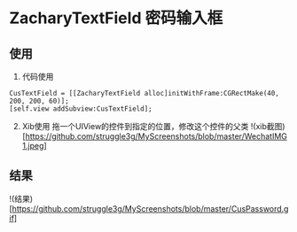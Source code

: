 # ZacharyTextField 密码输入框

## 使用
1. 代码使用
```
CusTextField = [[ZacharyTextField alloc]initWithFrame:CGRectMake(40, 200, 200, 60)];
[self.view addSubview:CusTextField];
```
2. Xib使用
拖一个UIView的控件到指定的位置，修改这个控件的父类
!(xib截图)[https://github.com/struggle3g/MyScreenshots/blob/master/WechatIMG1.jpeg]

## 结果
!(结果)[https://github.com/struggle3g/MyScreenshots/blob/master/CusPassword.gif]
